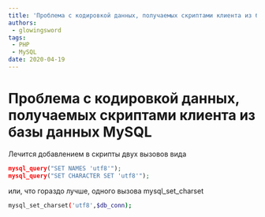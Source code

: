 ```yaml
---
title: 'Проблема с кодировкой данных, получаемых скриптами клиента из базы данных MySQL'
authors: 
 - glowingsword
tags:
 - PHP
 - MySQL
date: 2020-04-19
---
```

# Проблема с кодировкой данных, получаемых скриптами клиента из базы данных MySQL

Лечится добавлением в скрипты двух вызовов вида
``` php
mysql_query("SET NAMES 'utf8'");
mysql_query("SET CHARACTER SET 'utf8'");
```
или, что гораздо лучше, одного вызова mysql_set_charset
``` bash
mysql_set_charset('utf8',$db_conn);
```